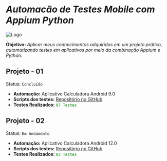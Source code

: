 # _Automacão de Testes Mobile com Appium Python_

![Logo](https://blog.testproject.io/wp-content/uploads/2019/07/7-D-min.png)

**Objetivo:** *Aplicar meus conhecimentos adquiridos em um projeto prático, automatizando testes em aplicativos por meio da combinação Appium e Python.*

## Projeto - 01
Status: `Concluído`

- **Automação:** Aplicativo Calculadora Android 9.0
- **Scripts dos testes:** [Repositório no GitHub](https://github.com/goisjackson/Automacao-Testes-Mobile-Appium-Python/tree/main/CalculadoraAndroid/Scripts)
- **Testes Realizados:** <span style="color:green">`07 Testes`</span>

## Projeto - 02
Status: `Em Andamento`

- **Automação:** Aplicativo Calculadora Android 12.0
- **Scripts dos testes:** [Repositório no GitHub](https://github.com/goisjackson/Automacao-Testes-Mobile-Appium-Python/tree/main/CalculadoraAndroid_12)
- **Testes Realizados:** <span style="color:green">`03 Testes `</span>
